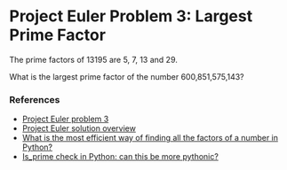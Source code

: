 <h1>Project Euler Problem 3: Largest Prime Factor</h1>

<p>The prime factors of 13195 are 5, 7, 13 and 29.</p>

<p>What is the largest prime factor of the number 600,851,575,143?</p>

<h3>References</h3>

<ul>
  <li><a href="https://projecteuler.net/problem=3">
    Project Euler problem 3
  </a></li>

  <li><a href="https://projecteuler.net/overview=003">
    Project Euler solution overview
  </a></li>

  <li><a href="https://stackoverflow.com/q/6800193/1690799">
    What is the most efficient way of finding all the factors of a number in Python?
  </a></li>

  <li><a href="https://codereview.stackexchange.com/q/55691/30763">
    Is_prime check in Python: can this be more pythonic?
  </a></li>
</ul>